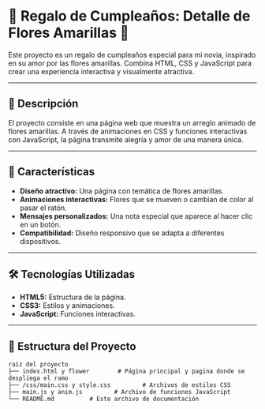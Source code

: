 # 🌼 Regalo de Cumpleaños: Detalle de Flores Amarillas 💛

Este proyecto es un regalo de cumpleaños especial para mi novia, inspirado en su amor por las flores amarillas. Combina HTML, CSS y JavaScript para crear una experiencia interactiva y visualmente atractiva.

---

## 🎯 **Descripción**
El proyecto consiste en una página web que muestra un arreglo animado de flores amarillas. A través de animaciones en CSS y funciones interactivas con JavaScript, la página transmite alegría y amor de una manera única.

---

## 🚀 **Características**
- **Diseño atractivo:** Una página con temática de flores amarillas.
- **Animaciones interactivas:** Flores que se mueven o cambian de color al pasar el ratón.
- **Mensajes personalizados:** Una nota especial que aparece al hacer clic en un botón.
- **Compatibilidad:** Diseño responsivo que se adapta a diferentes dispositivos.

---

## 🛠️ **Tecnologías Utilizadas**
- **HTML5:** Estructura de la página.
- **CSS3:** Estilos y animaciones.
- **JavaScript:** Funciones interactivas.

---

## 📂 **Estructura del Proyecto**
```plaintext
raíz del proyecto
├── index.html y flower        # Página principal y pagina donde se despliega el ramo 
├── /css/main.css y style.css         # Archivos de estilos CSS
├── main.js y anim.js         # Archivo de funciones JavaScript
└── README.md          # Este archivo de documentación
